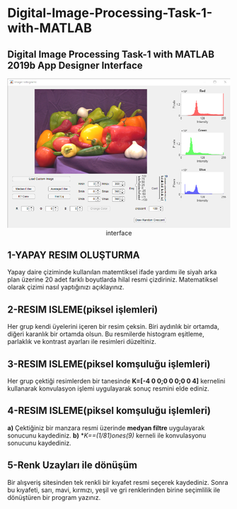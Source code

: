 # Digital-Image-Processing-Task-1-with-MATLAB
## Digital Image Processing Task-1 with MATLAB 2019b App Designer Interface

<p align="center">

  <img src="https://github.com/mguludag/Digital-Image-Processing-Task-1-with-MATLAB/blob/master/2019-11-24_023846.png?raw=true">
  interface

</p>



## 1-YAPAY RESIM OLUŞTURMA
Yapay daire çiziminde kullanılan matemtiksel ifade yardımı ile siyah arka plan üzerine 20 adet farklı boyutlarda hilal resmi çizdiriniz. Matematiksel olarak çizimi nasıl yaptığınızı açıklayınız.

## 2-RESIM ISLEME(piksel işlemleri)
Her grup kendi üyelerini içeren bir resim çeksin. Biri aydınlık bir ortamda, diğeri karanlık bir ortamda olsun. Bu resmilerde histogram eşitleme, parlaklık ve kontrast ayarları ile resimleri düzeltiniz. 

## 3-RESIM ISLEME(piksel komşuluğu işlemleri)
Her grup çektiği resimlerden bir tanesinde **K=[-4 0 0;0 0 0;0 0 4]** kernelini kullanarak konvulasyon işlemi uygulayarak sonuç resmini elde ediniz.
## 4-RESIM ISLEME(piksel komşuluğu işlemleri)
**a)** Çektiğiniz bir manzara resmi üzerinde **medyan filtre** uygulayarak sonucunu kaydediniz. 
**b)** **K==(1/81)*ones(9)** kerneli ile konvulasyonu sonucunu kaydediniz. 

## 5-Renk Uzayları ile dönüşüm 
Bir alışveriş sitesinden tek renkli bir kıyafet resmi seçerek kaydediniz. Sonra bu kıyafeti, sarı, mavi, kırmızı, yeşil ve gri renklerinden birine seçimlilik ile dönüştüren bir program yazınız.
